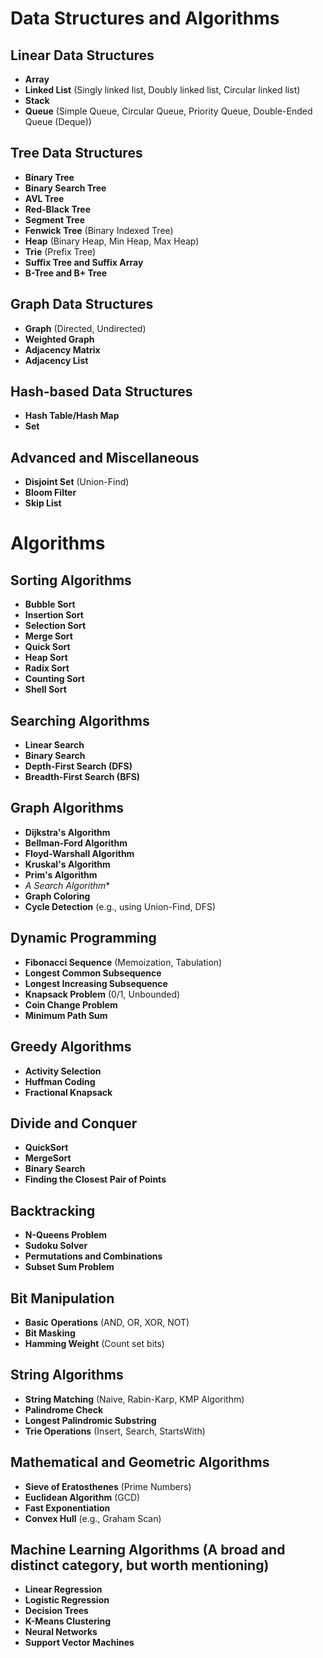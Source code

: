 # Data Structures and Algorithms

## Linear Data Structures
- **Array**
- **Linked List** (Singly linked list, Doubly linked list, Circular linked list)
- **Stack**
- **Queue** (Simple Queue, Circular Queue, Priority Queue, Double-Ended Queue (Deque))

## Tree Data Structures
- **Binary Tree**
- **Binary Search Tree**
- **AVL Tree**
- **Red-Black Tree**
- **Segment Tree**
- **Fenwick Tree** (Binary Indexed Tree)
- **Heap** (Binary Heap, Min Heap, Max Heap)
- **Trie** (Prefix Tree)
- **Suffix Tree and Suffix Array**
- **B-Tree and B+ Tree**

## Graph Data Structures
- **Graph** (Directed, Undirected)
- **Weighted Graph**
- **Adjacency Matrix**
- **Adjacency List**

## Hash-based Data Structures
- **Hash Table/Hash Map**
- **Set**

## Advanced and Miscellaneous
- **Disjoint Set** (Union-Find)
- **Bloom Filter**
- **Skip List**

# Algorithms

## Sorting Algorithms
- **Bubble Sort**
- **Insertion Sort**
- **Selection Sort**
- **Merge Sort**
- **Quick Sort**
- **Heap Sort**
- **Radix Sort**
- **Counting Sort**
- **Shell Sort**

## Searching Algorithms
- **Linear Search**
- **Binary Search**
- **Depth-First Search (DFS)**
- **Breadth-First Search (BFS)**

## Graph Algorithms
- **Dijkstra's Algorithm**
- **Bellman-Ford Algorithm**
- **Floyd-Warshall Algorithm**
- **Kruskal's Algorithm**
- **Prim's Algorithm**
- **A* Search Algorithm**
- **Graph Coloring**
- **Cycle Detection** (e.g., using Union-Find, DFS)

## Dynamic Programming
- **Fibonacci Sequence** (Memoization, Tabulation)
- **Longest Common Subsequence**
- **Longest Increasing Subsequence**
- **Knapsack Problem** (0/1, Unbounded)
- **Coin Change Problem**
- **Minimum Path Sum**

## Greedy Algorithms
- **Activity Selection**
- **Huffman Coding**
- **Fractional Knapsack**

## Divide and Conquer
- **QuickSort**
- **MergeSort**
- **Binary Search**
- **Finding the Closest Pair of Points**

## Backtracking
- **N-Queens Problem**
- **Sudoku Solver**
- **Permutations and Combinations**
- **Subset Sum Problem**

## Bit Manipulation
- **Basic Operations** (AND, OR, XOR, NOT)
- **Bit Masking**
- **Hamming Weight** (Count set bits)

## String Algorithms
- **String Matching** (Naive, Rabin-Karp, KMP Algorithm)
- **Palindrome Check**
- **Longest Palindromic Substring**
- **Trie Operations** (Insert, Search, StartsWith)

## Mathematical and Geometric Algorithms
- **Sieve of Eratosthenes** (Prime Numbers)
- **Euclidean Algorithm** (GCD)
- **Fast Exponentiation**
- **Convex Hull** (e.g., Graham Scan)

## Machine Learning Algorithms (A broad and distinct category, but worth mentioning)
- **Linear Regression**
- **Logistic Regression**
- **Decision Trees**
- **K-Means Clustering**
- **Neural Networks**
- **Support Vector Machines**
